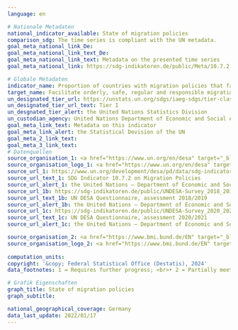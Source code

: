 ```yaml
---
language: en    

# Nationale Metadaten    
national_indicator_available: State of migration policies    
comparison_sdg: The time series is compliant with the UN metadata.    
goal_meta_national_link_De: 
goal_meta_national_link_text_De: 
goal_meta_national_link_text: Metadata on the presented time series
goal_meta_national_link: https://sdg-indikatoren.de/public/Meta/10.7.2.pdf    

# Globale Metadaten    
indicator_name: Proportion of countries with migration policies that facilitate orderly, safe, regular and responsible migration and mobility of people    
target_name: Facilitate orderly, safe, regular and responsible migration and mobility of people, including through the implementation of planned and well-managed migration policies    
un_designated_tier_url: https://unstats.un.org/sdgs/iaeg-sdgs/tier-classification/    
un_designated_tier_url_text: Tier I    
un_desgnated_tier_alert: the United Nations Statistics Division    
un_custodian_agency: United Nations Department of Economic and Social Affairs (UN DESA) Population Division<br>International Organization for Migration (IOM)    
goal_meta_link_text: Metadata on this indicator    
goal_meta_link_alert: the Statistical Devision of the UN    
goal_meta_2_link_text:     
goal_meta_3_link_text:         
# Datenquellen
source_organisation_1: <a href="https://www.un.org/en/desa" target="_blank" onclick="return confirm_alert('the United Nations – Department of Economic and Social Affairs','En');" title="Click here to go to the website of the organisation United Nations – Department of Economic and Social Affairs (UN DESA)."> United Nations – Department of Economic and Social Affairs (UN DESA) </a>
source_organisation_logo_1: <a href="https://www.un.org/en/desa" target="_blank" onclick="return confirm_alert('the United Nations – Department of Economic and Social Affairs','En');"><img src="https://sdg-indikatoren.de/public/OrgImgEn/desa.png" alt="Logo desa" style="height:60px; width:148px"/></a>
source_url_1: https://www.un.org/development/desa/pd/data/sdg-indicator-1072-migration-policies
source_url_text_1: SDG Indicator 10.7.2 on Migration Policies
source_url_alert_1: the United Nations – Department of Economic and Social Affairs
source_url_1b: https://sdg-indikatoren.de/public/UNDESA-Survey_2018_2019.pdf
source_url_text_1b: UN DESA Questionnaire, assessment 2018/2019
source_url_alert_1b: the United Nations – Department of Economic and Social Affairs
source_url_1c: https://sdg-indikatoren.de/public/UNDESA-Survey_2020_2021.pdf
source_url_text_1c: UN DESA Questionnaire, assessment 2020/2021
source_url_alert_1c: the United Nations – Department of Economic and Social Affairs

source_organisation_2: <a href="https://www.bmi.bund.de/EN" target="_blank" onclick="return confirm_alert('the Federal Ministry of the Interior','En');" title="Click here to go to the website of the organisation Federal Ministry of the Interior and Community."> Federal Ministry of the Interior and Community </a>
source_organisation_logo_2: <a href="https://www.bmi.bund.de/EN" target="_blank" onclick="return confirm_alert('the Federal Ministry of the Interior','En');"><img src="https://sdg-indikatoren.de/public/OrgImgEn/bmi.png" alt="Logo bmi" style="height:60px; width:148px"/></a>
    
computation_units:    
copyright: '&copy; Federal Statistical Office (Destatis), 2024'    
data_footnotes: 1 = Requires further progress; <br>• 2 = Partially meets; <br>• 3 = Meets; <br>• 4 = Fully meets.<br>• Data is only available from 2018.    

# Grafik Eigenschaften    
graph_title: State of migration policies
graph_subtitle:     

national_geographical_coverage: Germany    
data_last_update: 2022/01/17    
---
```


<span></span>